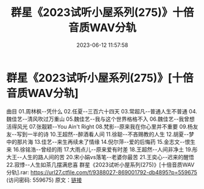 ﻿---
title: 群星《2023试听小屋系列(275)》十倍音质WAV分轨
date: 2023-06-12 11:57:58
categories: WAV车载音乐、镜像
tags: 华语中文
---
# 群星《2023试听小屋系列(275)》[十倍音质WAV分轨]

曲目
01.周林枫--凭什么
02.任夏--三百六十四天
03.常超凡--普通人生不普通
04.魏佳艺--清风吹过万重山
05.魏佳艺--我与这个世界格格不入
06.魏佳艺--我曾想活得风光
07.张靓颖--You Ain't Right
08.梵影--原来我在你心里并不重要
09.杨友友--写到一半的诗
10.王超然--醉酒看人间
11.徐聪--不吝赐教的人生
12.胡夏--梦中的那片海
13.佳艺--来生再续未了情缘
14.倪尔萍--爱的后悔药
15.金志文--恨生来
16.徐铭浩--曾经的雨
17.大雨点儿--原来爱有时差
18.王超然--人间非净土
19.彤大王--人生的路人间的苦
20.宋小娟vs落笔--老婆你最苦
21.王奕心--迟来的醒悟
22.寂悸--人生如茶几摆满悲喜
群星《2023试听小屋系列(275)》[十倍音质WAV分轨].rar: https://url27.ctfile.com/f/9388027-869001792-db4895?p=559675
(访问密码: 559675)
原文：[链接](https://blog.sina.com.cn/s/blog_1647c7e76010312b5.html)